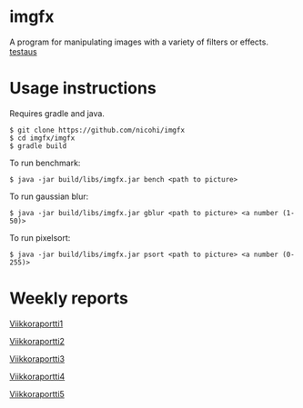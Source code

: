 # imgfx
A program for manipulating images with a variety of filters or effects.
[testaus](dokumentaatio/testaus.md)

# Usage instructions
Requires gradle and java.
```
$ git clone https://github.com/nicohi/imgfx
$ cd imgfx/imgfx
$ gradle build
```
To run benchmark:
```
$ java -jar build/libs/imgfx.jar bench <path to picture>
```

To run gaussian blur:
```
$ java -jar build/libs/imgfx.jar gblur <path to picture> <a number (1-50)>
```

To run pixelsort:
```
$ java -jar build/libs/imgfx.jar psort <path to picture> <a number (0-255)>
```

# Weekly reports
[Viikkoraportti1](dokumentaatio/Viikkoraportti1.md)

[Viikkoraportti2](dokumentaatio/Viikkoraportti2.md)

[Viikkoraportti3](dokumentaatio/Viikkoraportti3.md)

[Viikkoraportti4](dokumentaatio/Viikkoraportti4.md)

[Viikkoraportti5](dokumentaatio/Viikkoraportti5.md)
